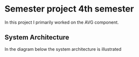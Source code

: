 # Semester project 4th semester

In this project I primarily worked on the AVG component. 

## System Architecture

In the diagram below the system architecture is illustrated


